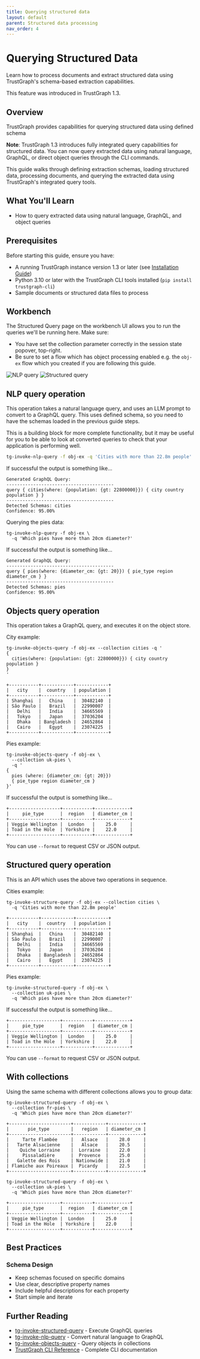 ```yaml
---
title: Querying structured data
layout: default
parent: Structured data processing
nav_order: 4
---
```


# Querying Structured Data

Learn how to process documents and extract structured data using TrustGraph's schema-based extraction capabilities.

This feature was introduced in TrustGraph 1.3.

## Overview

TrustGraph provides capabilities for querying structured data using defined
schema

**Note**: TrustGraph 1.3 introduces fully integrated query capabilities for structured data. You can now query extracted data using natural language, GraphQL, or direct object queries through the CLI commands.

This guide walks through defining extraction schemas, loading structured data, processing documents, and querying the extracted data using TrustGraph's integrated query tools.

## What You'll Learn

- How to query extracted data using natural language, GraphQL, and object queries

## Prerequisites

Before starting this guide, ensure you have:

- A running TrustGraph instance version 1.3 or later (see [Installation Guide](../../getting-started/installation))
- Python 3.10 or later with the TrustGraph CLI tools installed (`pip install trustgraph-cli`)
- Sample documents or structured data files to process

## Workbench

The Structured Query page on the workbench UI allows you to run the
queries we'll be running here.  Make sure:

- You have set the collection parameter correctly in the session state
  popover, top-right.
- Be sure to set a flow which has object processing enabled e.g. the
  `obj-ex` flow which you created if you are following this guide.

<img src="nlp-query.png" alt="NLP query"/>

<img src="structured-query.png" alt="Structured query"/>

## NLP query operation

This operation takes a natural language query, and uses an LLM prompt
to convert to a GraphQL query.  This uses defined schema, so you need
to have the schemas loaded in the previous guide steps.

This is a building block for more complete functionality, but it may
be useful for you to be able to look at converted queries to check that
your application is performing well.

```bash
tg-invoke-nlp-query -f obj-ex -q 'Cities with more than 22.8m people'
```

If successful the output is something like...

```
Generated GraphQL Query:
----------------------------------------
query { cities(where: {population: {gt: 22800000}}) { city country population } }
----------------------------------------
Detected Schemas: cities
Confidence: 95.00%
```

Querying the pies data:

```
tg-invoke-nlp-query -f obj-ex \
  -q 'Which pies have more than 20cm diameter?'
```

If successful the output is something like...

```
Generated GraphQL Query:
----------------------------------------
query { pies(where: {diameter_cm: {gt: 20}}) { pie_type region diameter_cm } }
----------------------------------------
Detected Schemas: pies
Confidence: 95.00%
```

## Objects query operation

This operation takes a GraphQL query, and executes it on the object
store.

City example:

```
tg-invoke-objects-query -f obj-ex --collection cities -q '
{
  cities(where: {population: {gt: 22800000}}) { city country population }
}
'
```

```
+-----------+------------+------------+
|   city    |  country   | population |
+-----------+------------+------------+
| Shanghai  |   China    |  30482140  |
| São Paulo |   Brazil   |  22990007  |
|   Delhi   |   India    |  34665569  |
|   Tokyo   |   Japan    |  37036204  |
|   Dhaka   | Bangladesh |  24652864  |
|   Cairo   |   Egypt    |  23074225  |
+-----------+------------+------------+
```

Pies example:

```
tg-invoke-objects-query -f obj-ex \
  --collection uk-pies \
  -q '
{
  pies (where: {diameter_cm: {gt: 20}})
  { pie_type region diameter_cm }
}'
```

If successful the output is something like...

```
+-------------------+-----------+-------------+
|     pie_type      |  region   | diameter_cm |
+-------------------+-----------+-------------+
| Veggie Wellington |  London   |    25.0     |
| Toad in the Hole  | Yorkshire |    22.0     |
+-------------------+-----------+-------------+
```

You can use `--format` to request CSV or JSON output.

## Structured query operation

This is an API which uses the above two operations in sequence.

Cities example:

```
tg-invoke-structure-query -f obj-ex --collection cities \
  -q 'Cities with more than 22.8m people'
```

```
+-----------+------------+------------+
|   city    |  country   | population |
+-----------+------------+------------+
| Shanghai  |   China    |  30482140  |
| São Paulo |   Brazil   |  22990007  |
|   Delhi   |   India    |  34665569  |
|   Tokyo   |   Japan    |  37036204  |
|   Dhaka   | Bangladesh |  24652864  |
|   Cairo   |   Egypt    |  23074225  |
+-----------+------------+------------+
```

Pies example:

```
tg-invoke-structured-query -f obj-ex \
  --collection uk-pies \
  -q 'Which pies have more than 20cm diameter?'
```

If successful the output is something like...

```
+-------------------+-----------+-------------+
|     pie_type      |  region   | diameter_cm |
+-------------------+-----------+-------------+
| Veggie Wellington |  London   |    25.0     |
| Toad in the Hole  | Yorkshire |    22.0     |
+-------------------+-----------+-------------+
```

You can use `--format` to request CSV or JSON output.

## With collections

Using the same schema with different collections allows you to group
data:

```
tg-invoke-structured-query -f obj-ex \
  --collection fr-pies \
  -q 'Which pies have more than 20cm diameter?'
```

```
+-----------------------+------------+-------------+
|       pie_type        |   region   | diameter_cm |
+-----------------------+------------+-------------+
|     Tarte Flambée     |   Alsace   |    28.0     |
|   Tarte Alsacienne    |   Alsace   |    20.5     |
|    Quiche Lorraine    |  Lorraine  |    22.0     |
|     Pissaladière      |  Provence  |    25.0     |
|   Galette des Rois    | Nationwide |    21.0     |
| Flamiche aux Poireaux |  Picardy   |    22.5     |
+-----------------------+------------+-------------+
```

```
tg-invoke-structured-query -f obj-ex \
  --collection uk-pies \
  -q 'Which pies have more than 20cm diameter?'
```

```
+-------------------+-----------+-------------+
|     pie_type      |  region   | diameter_cm |
+-------------------+-----------+-------------+
| Veggie Wellington |  London   |    25.0     |
| Toad in the Hole  | Yorkshire |    22.0     |
+-------------------+-----------+-------------+
```

## Best Practices

### Schema Design

- Keep schemas focused on specific domains
- Use clear, descriptive property names
- Include helpful descriptions for each property
- Start simple and iterate

## Further Reading

- [tg-invoke-structured-query](../../reference/cli/tg-invoke-structured-query) - Execute GraphQL queries
- [tg-invoke-nlp-query](../../reference/cli/tg-invoke-nlp-query) - Convert natural language to GraphQL
- [tg-invoke-objects-query](../../reference/cli/tg-invoke-objects-query) - Query objects in collections
- [TrustGraph CLI Reference](../../reference/cli/) - Complete CLI documentation


